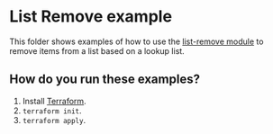# List Remove example

This folder shows examples of how to use the [list-remove module](https://github.com/terraform-modules-krish/terraform-aws-utilities/blob/v0.9.2/modules/list-remove) to remove items from a list
based on a lookup list.


## How do you run these examples?

1. Install [Terraform](https://www.terraform.io/).
1. `terraform init`.
1. `terraform apply`.
